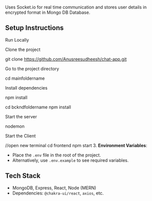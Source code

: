  Uses Socket.io for real time communication and stores user details in encrypted format in Mongo DB Database.

## Setup Instructions
Run Locally

Clone the project

  git clone https://github.com/Anusreesudheesh/chat-app.git

Go to the project directory

  cd mainfoldername

Install dependencies

  npm install

  cd bckndfoldername
  npm install

Start the server

  nodemon

Start the Client

  //open new terminal
  cd frontend
  npm start
3. **Environment Variables**:
   - Place the `.env` file  in the root of the project.
   - Alternatively, use `.env.example` to see required variables.

## Tech Stack
- MongoDB, Express, React, Node (MERN)
- Dependencies: `@chakra-ui/react`, `axios`, etc.

